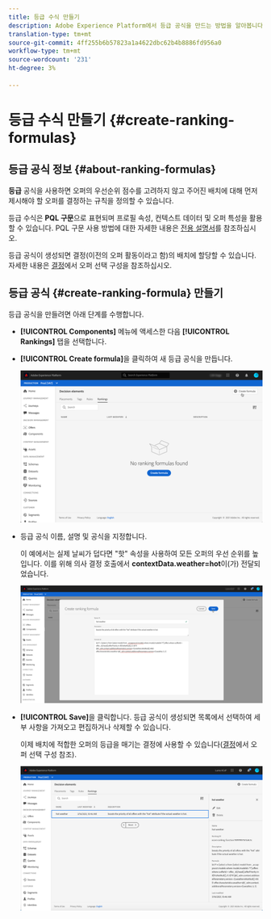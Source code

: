 ```yaml
---
title: 등급 수식 만들기
description: Adobe Experience Platform에서 등급 공식을 만드는 방법을 알아봅니다.
translation-type: tm+mt
source-git-commit: 4ff255b6b57823a1a4622dbc62b4b8886fd956a0
workflow-type: tm+mt
source-wordcount: '231'
ht-degree: 3%

---
```


# 등급 수식 만들기 {#create-ranking-formulas}

## 등급 공식 정보 {#about-ranking-formulas}

**등급** 공식을 사용하면 오퍼의 우선순위 점수를 고려하지 않고 주어진 배치에 대해 먼저 제시해야 할 오퍼를 결정하는 규칙을 정의할 수 있습니다.

등급 수식은 **PQL 구문**&#x200B;으로 표현되며 프로필 속성, 컨텍스트 데이터 및 오퍼 특성을 활용할 수 있습니다. PQL 구문 사용 방법에 대한 자세한 내용은 [전용 설명서](https://experienceleague.adobe.com/docs/experience-platform/segmentation/pql/overview.html)를 참조하십시오.

등급 공식이 생성되면 결정(이전의 오퍼 활동이라고 함)의 배치에 할당할 수 있습니다. 자세한 내용은 [결정](../offer-activities/configure-offer-selection.md)에서 오퍼 선택 구성을 참조하십시오.

## 등급 공식 {#create-ranking-formula} 만들기

등급 공식을 만들려면 아래 단계를 수행합니다.

* **[!UICONTROL Components]** 메뉴에 액세스한 다음 **[!UICONTROL Rankings]** 탭을 선택합니다.

* **[!UICONTROL Create formula]**&#x200B;을 클릭하여 새 등급 공식을 만듭니다.

   ![](../assets/ranking-create-formula.png)

* 등급 공식 이름, 설명 및 공식을 지정합니다.

   이 예에서는 실제 날씨가 덥다면 &quot;핫&quot; 속성을 사용하여 모든 오퍼의 우선 순위를 높입니다. 이를 위해 의사 결정 호출에서 **contextData.weather=hot**&#x200B;이(가) 전달되었습니다.

   ![](../assets/ranking-syntax.png)

* **[!UICONTROL Save]**&#x200B;을 클릭합니다. 등급 공식이 생성되면 목록에서 선택하여 세부 사항을 가져오고 편집하거나 삭제할 수 있습니다.

   이제 배치에 적합한 오퍼의 등급을 매기는 결정에 사용할 수 있습니다([결정](../offer-activities/configure-offer-selection.md)에서 오퍼 선택 구성 참조).

   ![](../assets/ranking-formula-created.png)
